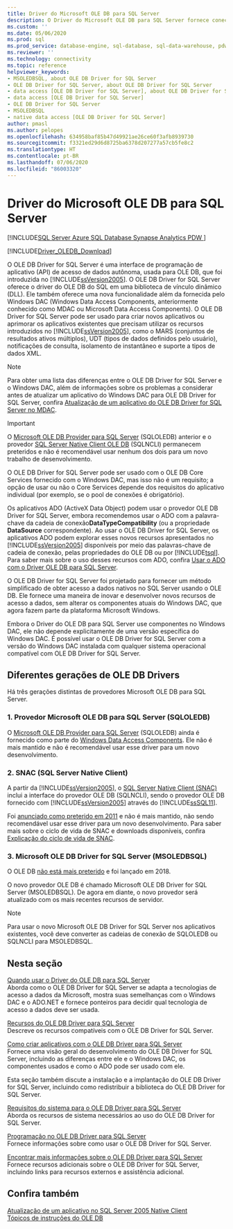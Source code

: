 ```yaml
---
title: Driver do Microsoft OLE DB para SQL Server
description: O Driver do Microsoft OLE DB para SQL Server fornece conectividade com o SQL Server e o Banco de Dados SQL do Azure por meio de APIs OLE DB padrão.
ms.custom: ''
ms.date: 05/06/2020
ms.prod: sql
ms.prod_service: database-engine, sql-database, sql-data-warehouse, pdw
ms.reviewer: ''
ms.technology: connectivity
ms.topic: reference
helpviewer_keywords:
- MSOLEDBSQL, about OLE DB Driver for SQL Server
- OLE DB Driver for SQL Server, about OLE DB Driver for SQL Server
- data access [OLE DB Driver for SQL Server], about OLE DB Driver for SQL Server
- data access [OLE DB Driver for SQL Server]
- OLE DB Driver for SQL Server
- MSOLEDBSQL
- native data access [OLE DB Driver for SQL Server]
author: pmasl
ms.author: pelopes
ms.openlocfilehash: 634958baf85b47d49921ae26ce60f3afb8939730
ms.sourcegitcommit: f3321ed29d6d8725ba6378d207277a57cb5fe8c2
ms.translationtype: HT
ms.contentlocale: pt-BR
ms.lasthandoff: 07/06/2020
ms.locfileid: "86003320"
---
```

# <a name="microsoft-ole-db-driver-for-sql-server"></a>Driver do Microsoft OLE DB para SQL Server
[!INCLUDE[SQL Server Azure SQL Database Synapse Analytics PDW ](../../includes/applies-to-version/sql-asdb-asdbmi-asa-pdw.md)]

[!INCLUDE[Driver_OLEDB_Download](../../includes/driver_oledb_download.md)]

O OLE DB Driver for SQL Server é uma interface de programação de aplicativo (API) de acesso de dados autônoma, usada para OLE DB, que foi introduzida no [!INCLUDE[ssVersion2005](../../includes/ssversion2005-md.md)]. O OLE DB Driver for SQL Server oferece o driver do OLE DB do SQL em uma biblioteca de vínculo dinâmico (DLL). Ele também oferece uma nova funcionalidade além da fornecida pelo Windows DAC (Windows Data Access Components, anteriormente conhecido como MDAC ou Microsoft Data Access Components). O OLE DB Driver for SQL Server pode ser usado para criar novos aplicativos ou aprimorar os aplicativos existentes que precisam utilizar os recursos introduzidos no [!INCLUDE[ssVersion2005](../../includes/ssversion2005-md.md)], como o MARS (conjuntos de resultados ativos múltiplos), UDT (tipos de dados definidos pelo usuário), notificações de consulta, isolamento de instantâneo e suporte a tipos de dados XML.  
  
> [!NOTE]  
> Para obter uma lista das diferenças entre o OLE DB Driver for SQL Server e o Windows DAC, além de informações sobre os problemas a considerar antes de atualizar um aplicativo do Windows DAC para OLE DB Driver for SQL Server, confira [Atualização de um aplicativo do OLE DB Driver for SQL Server no MDAC](../oledb/applications/updating-an-application-to-oledb-driver-for-sql-server-from-mdac.md).  

> [!IMPORTANT]
> O [Microsoft OLE DB Provider para SQL Server](../../ado/guide/appendixes/microsoft-ole-db-provider-for-sql-server.md) (SQLOLEDB) anterior e o provedor [SQL Server Native Client OLE DB](../../relational-databases/native-client/sql-server-native-client.md) (SQLNCLI) permanecem preteridos e não é recomendável usar nenhum dos dois para um novo trabalho de desenvolvimento.
  
 O OLE DB Driver for SQL Server pode ser usado com o OLE DB Core Services fornecido com o Windows DAC, mas isso não é um requisito; a opção de usar ou não o Core Services depende dos requisitos do aplicativo individual (por exemplo, se o pool de conexões é obrigatório).  
  
 Os aplicativos ADO (ActiveX Data Object) podem usar o provedor OLE DB Driver for SQL Server, embora recomendemos usar o ADO com a palavra-chave da cadeia de conexão**DataTypeCompatibility** (ou a propriedade **DataSource** correspondente). Ao usar o OLE DB Driver for SQL Server, os aplicativos ADO podem explorar esses novos recursos apresentados no [!INCLUDE[ssVersion2005](../../includes/ssversion2005-md.md)] disponíveis por meio das palavras-chave de cadeia de conexão, pelas propriedades do OLE DB ou por [!INCLUDE[tsql](../../includes/tsql-md.md)]. Para saber mais sobre o uso desses recursos com ADO, confira [Usar o ADO com o Driver OLE DB para SQL Server](../oledb/applications/using-ado-with-oledb-driver-for-sql-server.md).  
  
 O OLE DB Driver for SQL Server foi projetado para fornecer um método simplificado de obter acesso a dados nativos no SQL Server usando o OLE DB. Ele fornece uma maneira de inovar e desenvolver novos recursos de acesso a dados, sem alterar os componentes atuais do Windows DAC, que agora fazem parte da plataforma Microsoft Windows.  
  
 Embora o Driver do OLE DB para SQL Server use componentes no Windows DAC, ele não depende explicitamente de uma versão específica do Windows DAC. É possível usar o OLE DB Driver for SQL Server com a versão do Windows DAC instalada com qualquer sistema operacional compatível com OLE DB Driver for SQL Server.  

 ## <a name="different-generations-of-ole-db-drivers"></a>Diferentes gerações de OLE DB Drivers

Há três gerações distintas de provedores Microsoft OLE DB para SQL Server.

### <a name="1-microsoft-ole-db-provider-for-sql-server-sqloledb"></a>1. Provedor Microsoft OLE DB para SQL Server (SQLOLEDB)
O [Microsoft OLE DB Provider para SQL Server](../../ado/guide/appendixes/microsoft-ole-db-provider-for-sql-server.md) (SQLOLEDB) ainda é fornecido como parte do [Windows Data Access Components](/previous-versions/windows/desktop/ms692897(v=vs.85)). Ele não é mais mantido e não é recomendável usar esse driver para um novo desenvolvimento.

### <a name="2-sql-server-native-client-snac"></a>2. SNAC (SQL Server Native Client)
A partir da [!INCLUDE[ssVersion2005](../../includes/ssversion2005-md.md)], o [SQL Server Native Client (SNAC)](../../relational-databases/native-client/sql-server-native-client.md) inclui a interface do provedor OLE DB (SQLNCLI), sendo o provedor OLE DB fornecido com [!INCLUDE[ssVersion2005](../../includes/ssversion2005-md.md)] através do [!INCLUDE[ssSQL11](../../includes/sssql11-md.md)].

Foi [anunciado como preterido em 2011](/archive/blogs/sqlnativeclient/microsoft-is-aligning-with-odbc-for-native-relational-data-access) e não é mais mantido, não sendo recomendável usar esse driver para um novo desenvolvimento. Para saber mais sobre o ciclo de vida de SNAC e downloads disponíveis, confira [Explicação do ciclo de vida de SNAC](/archive/blogs/sqlreleaseservices/snac-lifecycle-explained).

### <a name="3-microsoft-ole-db-driver-for-sql-server-msoledbsql"></a>3. Microsoft OLE DB Driver for SQL Server (MSOLEDBSQL)
O OLE DB [não está mais preterido](/archive/blogs/sqlnativeclient/announcing-the-new-release-of-ole-db-driver-for-sql-server) e foi lançado em 2018.

O novo provedor OLE DB é chamado Microsoft OLE DB Driver for SQL Server (MSOLEDBSQL). De agora em diante, o novo provedor será atualizado com os mais recentes recursos de servidor.

> [!NOTE]
> Para usar o novo Microsoft OLE DB Driver for SQL Server nos aplicativos existentes, você deve converter as cadeias de conexão de SQLOLEDB ou SQLNCLI para MSOLEDBSQL.
  
## <a name="in-this-section"></a>Nesta seção  
[Quando usar o Driver do OLE DB para SQL Server](../oledb/when-to-use-oledb-driver-for-sql-server.md)  
 Aborda como o OLE DB Driver for SQL Server se adapta a tecnologias de acesso a dados da Microsoft, mostra suas semelhanças com o Windows DAC e o ADO.NET e fornece ponteiros para decidir qual tecnologia de acesso a dados deve ser usada.  
  
 [Recursos do OLE DB Driver para SQL Server](../oledb/features/oledb-driver-for-sql-server-features.md )  
 Descreve os recursos compatíveis com o OLE DB Driver for SQL Server.  
  
 [Como criar aplicativos com o OLE DB Driver para SQL Server](../oledb/applications/building-applications-with-oledb-driver-for-sql-server.md)  
 Fornece uma visão geral do desenvolvimento do OLE DB Driver for SQL Server, incluindo as diferenças entre ele e o Windows DAC, os componentes usados e como o ADO pode ser usado com ele.  
  
 Esta seção também discute a instalação e a implantação do OLE DB Driver for SQL Server, incluindo como redistribuir a biblioteca do OLE DB Driver for SQL Server.  
  
 [Requisitos do sistema para o OLE DB Driver para SQL Server](../oledb/system-requirements-for-oledb-driver-for-sql-server.md)  
 Aborda os recursos de sistema necessários ao uso do OLE DB Driver for SQL Server.  
  
 [Programação no OLE DB Driver para SQL Server](../oledb/ole-db/oledb-driver-for-sql-server-programming.md)  
 Fornece informações sobre como usar o OLE DB Driver for SQL Server.  
  
 [Encontrar mais informações sobre o OLE DB Driver para SQL Server](../oledb/finding-more-oledb-driver-for-sql-server-information.md)  
 Fornece recursos adicionais sobre o OLE DB Driver for SQL Server, incluindo links para recursos externos e assistência adicional.  
  
  
## <a name="see-also"></a>Confira também  
 [Atualização de um aplicativo no SQL Server 2005 Native Client](../oledb/applications/updating-an-application-from-sql-server-2005-native-client.md)    
 [Tópicos de instruções do OLE DB](../oledb/ole-db-how-to/ole-db-how-to-topics.md)  
  
  
